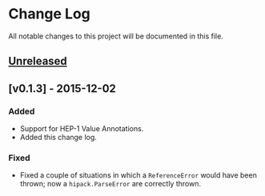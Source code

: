 # Change Log
All notable changes to this project will be documented in this file.

## [Unreleased]

## [v0.1.3] - 2015-12-02
### Added
- Support for HEP-1 Value Annotations.
- Added this change log.

### Fixed
- Fixed a couple of situations in which a `ReferenceError` would have been
  thrown; now a `hipack.ParseError` are correctly thrown.

[Unreleased]: https://github.com/aperezdc/hipack-js/compare/v0.1.3...HEAD
[v0.1.2]: https://github.com/aperezdc/hipack-js/compare/v0.1.2...v0.1.3
